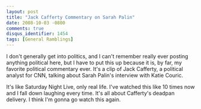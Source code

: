 ```yaml
---
layout: post
title: "Jack Cafferty Commentary on Sarah Palin"
date: 2008-10-03 -0800
comments: true
disqus_identifier: 1454
tags: [General Ramblings]
---
```

I don't generally get into politics, and I can't remember really ever
posting anything political here, but I have to put this up because it
is, by far, my favorite political commentary ever. It's a clip of Jack
Cafferty, a political analyst for CNN, talking about Sarah Palin's
interview with Katie Couric.

It's like Saturday Night Live, only real life. I've watched this like 10
times now and I fall down laughing every time. It's all about Cafferty's
deadpan delivery. I think I'm gonna go watch this again.

